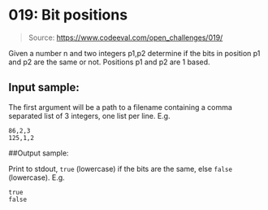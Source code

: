 # 019: Bit positions

> Source: https://www.codeeval.com/open_challenges/019/

Given a number n and two integers p1,p2 determine if the bits in position p1 and
p2 are the same or not. Positions p1 and p2 are 1 based.

## Input sample:

The first argument will be a path to a filename containing a comma separated
list of 3 integers, one list per line. E.g.

```
86,2,3
125,1,2
```

##Output sample:

Print to stdout, `true` (lowercase) if the bits are the same, else
`false` (lowercase). E.g.

```
true
false
```

